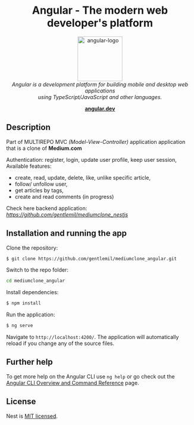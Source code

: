<h1 align="center">Angular - The modern web developer's platform</h1>

<p align="center">
  <img src="aio/src/assets/images/logos/angular/angular_renaissance.png" alt="angular-logo" width="120px" height="120px"/>
  <br>
  <em>Angular is a development platform for building mobile and desktop web applications
    <br> using TypeScript/JavaScript and other languages.</em>
  <br>
</p>

<p align="center">
  <a href="https://angular.dev/"><strong>angular.dev</strong></a>
  <br>
</p>

## Description

Part of MULTIREPO MVC _(Model-View-Controller)_ application application that is a clone of **Medium.com**

Authentication: register, login, update user profile, keep user session,
Available features:

- create, read, update, delete, like, unlike specific article,
- follow/ unfollow user,
- get articles by tags,
- create and read comments (in progress)

Check here backend application: _https://github.com/gentlemil/mediumclone_nestjs_

## Installation and running the app

Clone the repository:

```bash
$ git clone https://github.com/gentlemil/mediumclone_angular.git
```

Switch to the repo folder:

```bash
cd mediumclone_angular
```

Install dependencies:

```bash
$ npm install
```

Run the application:

```bash
$ ng serve
```

Navigate to `http://localhost:4200/`. The application will automatically reload if you change any of the source files.

## Further help

To get more help on the Angular CLI use `ng help` or go check out the [Angular CLI Overview and Command Reference](https://angular.io/cli) page.

## License

Nest is [MIT licensed](LICENSE).
